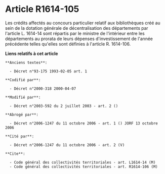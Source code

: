 # Article R1614-105

Les crédits affectés au concours particulier relatif aux bibliothèques créé au sein de la dotation générale de
décentralisation des départements par l'article L. 1614-14 sont répartis par le ministre de l'intérieur entre les
départements au prorata de leurs dépenses d'investissement de l'année précédente telles qu'elles sont définies à l'article R.
1614-106.

**Liens relatifs à cet article**

	**Anciens textes**:

	  - Décret n°93-175 1993-02-05 art. 1

	**Codifié par**:

	  - Décret n°2000-318 2000-04-07

	**Modifié par**:

	  - Décret n°2003-592 du 2 juillet 2003 - art. 2 ()

	**Abrogé par**:

	  - Décret n°2006-1247 du 11 octobre 2006 - art. 1 () JORF 13 octobre 2006

	**Cité par**:

	  - Décret n°2006-1247 du 11 octobre 2006 - art. 2 (V)

	**Cite**:

	  - Code général des collectivités territoriales - art. L1614-14 (M)
	  - Code général des collectivités territoriales - art. R1614-106 (M)
